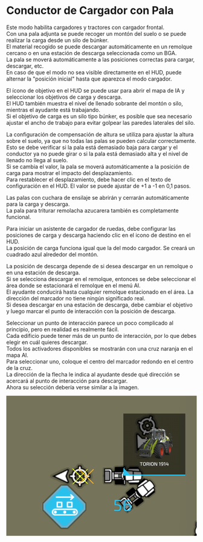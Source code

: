 # Conductor de Cargador con Pala

  
Este modo habilita cargadores y tractores con cargador frontal.   
Con una pala adjunta se puede recoger un montón del suelo o se puede realizar la carga desde un silo de búnker.  
El material recogido se puede descargar automáticamente en un remolque cercano o en una estación de descarga seleccionada como un BGA.  
La pala se moverá automáticamente a las posiciones correctas para cargar, descargar, etc.  
En caso de que el modo no sea visible directamente en el HUD, puede alternar la "posición inicial" hasta que aparezca el modo cargador.  
  
El ícono de objetivo en el HUD se puede usar para abrir el mapa de IA y seleccionar los objetivos de carga y descarga.  
El HUD también muestra el nivel de llenado sobrante del montón o silo, mientras el ayudante está trabajando.  
Si el objetivo de carga es un silo tipo búnker, es posible que sea necesario ajustar el ancho de trabajo para evitar golpear las paredes laterales del silo.  
  
La configuración de compensación de altura se utiliza para ajustar la altura sobre el suelo, ya que no todas las palas se pueden calcular correctamente.   
Esto se debe verificar si la pala está demasiado baja para cargar y el conductor ya no puede girar o si la pala está demasiado alta y el nivel de llenado no llega al suelo.  
Si se cambia el valor, la pala se moverá automáticamente a la posición de carga para mostrar el impacto del desplazamiento.  
Para restablecer el desplazamiento, debe hacer clic en el texto de configuración en el HUD.  El valor se puede ajustar de +1 a -1 en 0,1 pasos.  
  
Las palas con cuchara de ensilaje se abrirán y cerrarán automáticamente para la carga y descarga.  
La pala para triturar remolacha azucarera también es completamente funcional.  

  
Para iniciar un asistente de cargador de ruedas, debe configurar las posiciones de carga y descarga haciendo clic en el icono de destino en el HUD.  
La posición de carga funciona igual que la del modo cargador.  Se creará un cuadrado azul alrededor del montón.  
  
La posición de descarga depende de si desea descargar en un remolque o en una estación de descarga.  
Si se selecciona descargar en el remolque, entonces se debe seleccionar el área donde se estacionará el remolque en el menú AI.  
El ayudante conducirá hasta cualquier remolque estacionado en el área.  La dirección del marcador no tiene ningún significado real.  
Si desea descargar en una estación de descarga, debe cambiar el objetivo y luego marcar el punto de interacción con la posición de descarga.  

  
Seleccionar un punto de interacción parece un poco complicado al principio, pero en realidad es realmente fácil.  
Cada edificio puede tener más de un punto de interacción, por lo que debes elegir en cuál quieres descargar.  
Todos los activadores disponibles se mostrarán con una cruz naranja en el mapa AI.  
Para seleccionar uno, coloque el centro del marcador redondo en el centro de la cruz.  
La dirección de la flecha le indica al ayudante desde qué dirección se acercará al punto de interacción para descargar.  
Ahora su selección debería verse similar a la imagen.  

![Image](../assets/images/shovelloadertrigger_0_0_830_610.png)

